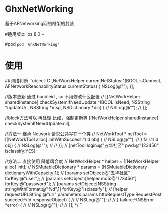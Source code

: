 # GhxNetWorking
基于AFNetworking网络框架的封装

#适用版本 ios 8.0 +

#pod
``
pod 'GhxNetWorking'
``

# 使用 
##网络判断
``object-C
 [NetWorkHelper currentNetStatus:^(BOOL isConnect, AFNetworkReachabilityStatus currentStatus) {
 NSLog(@"");
 }];
 
 //版本更新 通过 bundleid , so 不用修改什么配置
 //    [[NetWorkHelper sharedInstance] checkSystemIfNeedUpdate:^(BOOL isNeed, NSString *updateUrl, NSString *msg, NSDictionary *dic) {
 //        NSLog(@"");
 //    }];
 
 //block方法可以 再处理 比如，强制更新等
 [[NetWorkHelper sharedInstance] checkSystemIfNeedUpdate:nil];
 
 
 //方法一 继承 Network 请求公共写在一个类
 //    NetWorkTool * netTool = [[NetWorkTool alloc] initWithSuccess:^(id obj) {
 //        NSLog(@"");
 //    } fail:^(id obj) {
 //        NSLog(@"");
 //
 //    }];
 //    [netTool login:@"五华社区" pwd:@"123456" isclassify:YES];
 
 //方法二  直接使用 降低耦合度
 //    NetWorkHelper * helper = [[NetWorkHelper alloc] init];
 //    NSMutableDictionary * params = [NSMutableDictionary dictionaryWithCapacity:1];
 //    [params setObject:@"五华社区" forKey:@"user"];
 //    [params setObject:[helper md5:@"123456"] forKey:@"password"];
 //    [params setObject:[NSString stringWithFormat:@"%d",1] forKey:@"isclassify"];
 //    [helper requestURLString:@"url" parameters:params httpRequestType:RequestPost succeed:^(id responseObject) {
 //
 //        NSLog(@"");
 //
 //    } failure:^(NSError *error) {
 //
 //        NSLog(@"");
 //
 //    }];
 */
 ``
